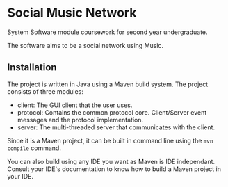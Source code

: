 # Social Music Network

System Software module coursework for second year undergraduate.

The software aims to be a social network using Music.

## Installation

The project is written in Java using a Maven build system. The project consists of three modules:
* client: The GUI client that the user uses.
* protocol: Contains the common protocol core. Client/Server event messages and the protocol implementation.
* server: The multi-threaded server that communicates with the client.

Since it is a Maven project, it can be built in command line using the ```mvn compile``` command.

You can also build using any IDE you want as Maven is IDE independant. Consult your IDE's documentation to know how to build a Maven project in your IDE.
